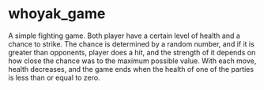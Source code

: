# whoyak_game
A simple fighting game.
Both player have a certain level of health and a chance to strike. The chance is determined by a random number, and if it is greater than opponents, player does a hit, and the strength of it depends on how close the chance was to the maximum possible value. With each move, health decreases, and the game ends when the health of one of the parties is less than or equal to zero.
